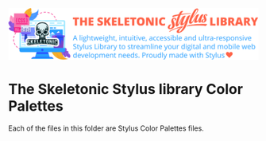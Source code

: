 ![alt text][logo]

[logo]: ../../../images/skeletonic-stylus.svg "Skeletonic Stylus Banner"

# The Skeletonic Stylus library Color Palettes

Each of the files in this folder are Stylus Color Palettes files.
